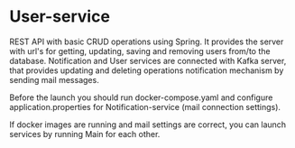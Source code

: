 # User-service
REST API with basic CRUD operations using Spring. It provides the server with url's for getting, updating, saving and removing users from/to the database. Notification and User services are connected with Kafka server, that provides updating and deleting operations notification mechanism by sending mail messages.

Before the launch you should run docker-compose.yaml and configure application.properties for Notification-service (mail connection settings).

If docker images are running and mail settings are correct, you can launch services by running Main for each other.

